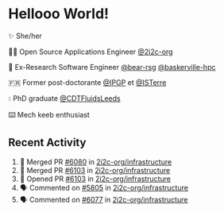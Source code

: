 # Hellooo World!

✨ She/her

👩‍💻 Open Source Applications Engineer [@2i2c-org](https://2i2c.org/)

🐻 Ex-Research Software Engineer [@bear-rsg](https://github.com/bear-rsg) [@baskerville-hpc](https://github.com/baskerville-hpc) 

🇫🇷 Former post-doctorante [@IPGP](https://github.com/IPGP) et [@ISTerre](https://www.isterre.fr/) 

💧 PhD graduate [@CDTFluidsLeeds](https://fluid-dynamics.leeds.ac.uk/) 

⌨️ Mech keeb enthusiast 

## Recent Activity 

<!--START_SECTION:activity-->
1. 🎉 Merged PR [#6080](https://github.com/2i2c-org/infrastructure/pull/6080) in [2i2c-org/infrastructure](https://github.com/2i2c-org/infrastructure)
2. 🎉 Merged PR [#6103](https://github.com/2i2c-org/infrastructure/pull/6103) in [2i2c-org/infrastructure](https://github.com/2i2c-org/infrastructure)
3. 💪 Opened PR [#6103](https://github.com/2i2c-org/infrastructure/pull/6103) in [2i2c-org/infrastructure](https://github.com/2i2c-org/infrastructure)
4. 🗣 Commented on [#5805](https://github.com/2i2c-org/infrastructure/issues/5805#issuecomment-2902109616) in [2i2c-org/infrastructure](https://github.com/2i2c-org/infrastructure)
5. 🗣 Commented on [#6077](https://github.com/2i2c-org/infrastructure/pull/6077#issuecomment-2901810394) in [2i2c-org/infrastructure](https://github.com/2i2c-org/infrastructure)
<!--END_SECTION:activity-->
